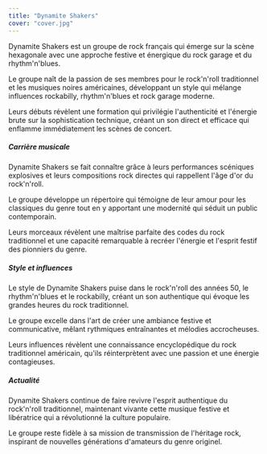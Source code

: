 ```yaml
---
title: "Dynamite Shakers"
cover: "cover.jpg"
---
```


Dynamite Shakers est un groupe de rock français qui émerge sur la scène hexagonale avec une approche festive et
énergique du rock garage et du rhythm'n'blues.

Le groupe naît de la passion de ses membres pour le rock'n'roll traditionnel et les musiques noires américaines,
développant un style qui mélange influences rockabilly, rhythm'n'blues et rock garage moderne.

Leurs débuts révèlent une formation qui privilégie l'authenticité et l'énergie brute sur la sophistication technique,
créant un son direct et efficace qui enflamme immédiatement les scènes de concert.


##### Carrière musicale

Dynamite Shakers se fait connaître grâce à leurs performances scéniques explosives et leurs compositions rock directes
qui rappellent l'âge d'or du rock'n'roll.

Le groupe développe un répertoire qui témoigne de leur amour pour les classiques du genre tout en y apportant une
modernité qui séduit un public contemporain.

Leurs morceaux révèlent une maîtrise parfaite des codes du rock traditionnel et une capacité remarquable à recréer
l'énergie et l'esprit festif des pionniers du genre.


##### Style et influences

Le style de Dynamite Shakers puise dans le rock'n'roll des années 50, le rhythm'n'blues et le rockabilly, créant un son
authentique qui évoque les grandes heures du rock traditionnel.

Le groupe excelle dans l'art de créer une ambiance festive et communicative, mêlant rythmiques entraînantes et mélodies
accrocheuses.

Leurs influences révèlent une connaissance encyclopédique du rock traditionnel américain, qu'ils réinterprètent avec une
passion et une énergie contagieuses.


##### Actualité

Dynamite Shakers continue de faire revivre l'esprit authentique du rock'n'roll traditionnel, maintenant vivante cette
musique festive et libératrice qui a révolutionné la culture populaire.

Le groupe reste fidèle à sa mission de transmission de l'héritage rock, inspirant de nouvelles générations d'amateurs du
genre originel.
